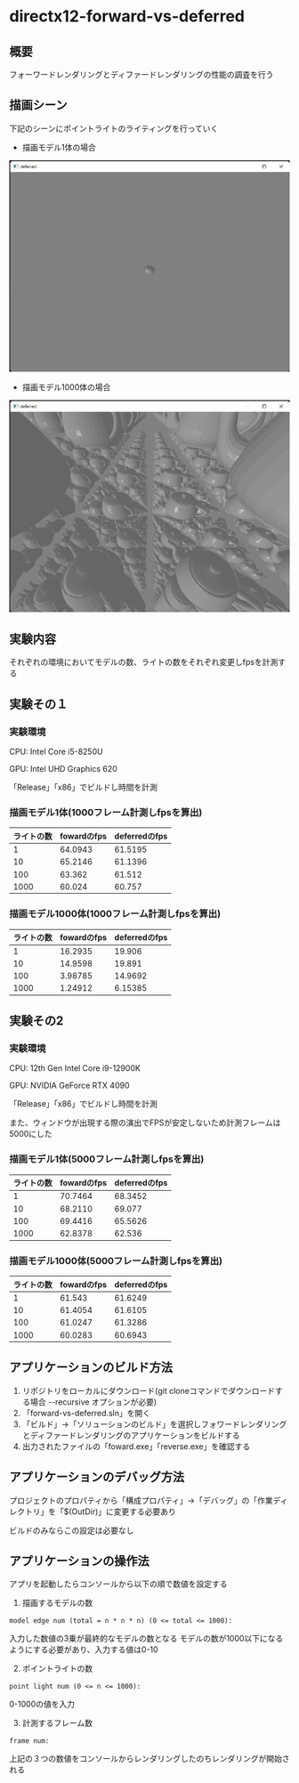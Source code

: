 # directx12-forward-vs-deferred

## 概要

フォーワードレンダリングとディファードレンダリングの性能の調査を行う

## 描画シーン

下記のシーンにポイントライトのライティングを行っていく

* 描画モデル1体の場合

![](model1.png)

* 描画モデル1000体の場合

![](model1000.png)

## 実験内容

それぞれの環境においてモデルの数、ライトの数をそれぞれ変更しfpsを計測する

## 実験その１

### 実験環境

CPU: Intel Core i5-8250U

GPU: Intel UHD Graphics 620

「Release」「x86」でビルドし時間を計測

### 描画モデル1体(1000フレーム計測しfpsを算出)

|  ライトの数 | fowardのfps |  deferredのfps  | 
| ---- | ---- | ---- |
| 1 | 64.0943 | 61.5195 | 
|  10  | 65.2146 | 61.1396 | 
|  100  | 63.362 | 61.512 | 
|  1000  | 60.024 | 60.757 | 

### 描画モデル1000体(1000フレーム計測しfpsを算出)

|  ライトの数 | fowardのfps |  deferredのfps  | 
| ---- | ---- | ---- |
| 1 | 16.2935 | 19.906 | 
|  10  | 14.9598 | 19.891 | 
|  100  | 3.98785 | 14.9692 | 
|  1000  | 1.24912 | 6.15385 | 

## 実験その2

### 実験環境

CPU: 12th Gen Intel Core i9-12900K

GPU: NVIDIA GeForce RTX 4090

「Release」「x86」でビルドし時間を計測

また、ウィンドウが出現する際の演出でFPSが安定しないため計測フレームは5000にした

### 描画モデル1体(5000フレーム計測しfpsを算出)

|  ライトの数 | fowardのfps |  deferredのfps  | 
| ---- | ---- | ---- |
| 1 | 70.7464 | 68.3452 | 
|  10  | 68.2110 | 69.077 | 
|  100  | 69.4416 | 65.5626 | 
|  1000  | 62.8378 | 62.536 | 

### 描画モデル1000体(5000フレーム計測しfpsを算出)

|  ライトの数 | fowardのfps |  deferredのfps  | 
| ---- | ---- | ---- |
| 1 | 61.543 | 61.6249 | 
|  10  | 61.4054 | 61.6105 | 
|  100  | 61.0247 | 61.3286 | 
|  1000  | 60.0283 | 60.6943 | 

## アプリケーションのビルド方法

1. リポジトリをローカルにダウンロード(git cloneコマンドでダウンロードする場合 --recursive オプションが必要)
2. 「forward-vs-deferred.sln」を開く
3. 「ビルド」→「ソリューションのビルド」を選択しフォワードレンダリングとディファードレンダリングのアプリケーションをビルドする
4. 出力されたファイルの「foward.exe」「reverse.exe」を確認する

## アプリケーションのデバッグ方法

プロジェクトのプロパティから「構成プロパティ」→「デバッグ」の「作業ディレクトリ」を「$(OutDir)」に変更する必要あり

ビルドのみならこの設定は必要なし

## アプリケーションの操作法

アプリを起動したらコンソールから以下の順で数値を設定する
1. 描画するモデルの数 

```
model edge num (total = n * n * n) (0 <= total <= 1000):
```

入力した数値の3乗が最終的なモデルの数となる
モデルの数が1000以下になるようにする必要があり、入力する値は0-10

2. ポイントライトの数

```
point light num (0 <= n <= 1000):
```

0-1000の値を入力

3. 計測するフレーム数

```
frame num:
```

上記の３つの数値をコンソールからレンダリングしたのちレンダリングが開始される



